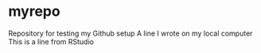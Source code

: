 # myrepo
Repository for testing my Github setup
A line I wrote on my local computer 
This is a line from RStudio
